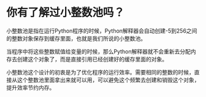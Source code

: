 # 你有了解过小整数池吗？

小整数池是指在运行Python程序的时候，Python解释器会自动创建-5到256之间的整数对象保存到缓存里面，也就是我们所说的小整数池。

当程序中将这些整数赋值给变量的时候，那么Python解释器就不会重新去分配内存去创建这个对象了，而是直接引用已经创建好的缓存里面的对象。

小整数池这个设计的初衷是为了优化程序的运行效率。需要相同的整数的时候，直接从这个整数池里面拿出来就可以用，可以避免这个频繁去创建和销毁这个对象，提升效率节约内存。